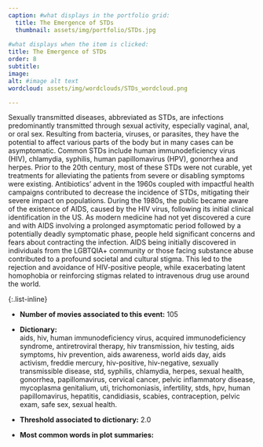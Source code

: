 ```yaml
---
caption: #what displays in the portfolio grid:
  title: The Emergence of STDs
  thumbnail: assets/img/portfolio/STDs.jpg
  
#what displays when the item is clicked:
title: The Emergence of STDs
order: 8
subtitle: 
image:
alt: #image alt text
wordcloud: assets/img/wordclouds/STDs_wordcloud.png

---
```

Sexually transmitted diseases, abbreviated as STDs, are infections predominantly transmitted through sexual activity, especially vaginal, anal, or oral sex. Resulting from bacteria, viruses, or parasites, they have the potential to affect various parts of the body but in many cases can be asymptomatic. Common STDs include human immunodeficiency virus (HIV), chlamydia, syphilis, human papillomavirus (HPV), gonorrhea and herpes. Prior to the 20th century, most of these STDs were not curable, yet treatments for alleviating the patients from severe or disabling symptoms were existing. Antibiotics’ advent in the 1960s coupled with impactful health campaigns contributed to decrease the incidence of STDs, mitigating their severe impact on populations. During the 1980s, the public became aware of the existence of AIDS, caused by the HIV virus, following its initial clinical identification in the US. As modern medicine had not yet discovered a cure and with AIDS involving a prolonged asymptomatic period followed by a potentially deadly symptomatic phase, people held significant concerns and fears about contracting the infection. AIDS being initially discovered in individuals from the LGBTQIA+ community or those facing substance abuse contributed to a profound societal and cultural stigma. This led to the rejection and avoidance of HIV-positive people, while exacerbating latent homophobia or reinforcing stigmas related to intravenous drug use around the world.

{:.list-inline} 
- **Number of movies associated to this event:** 105

- **Dictionary:**\
aids, hiv, human immunodeficiency virus, acquired immunodeficiency syndrome, antiretroviral therapy, hiv transmission, hiv testing, aids symptoms, hiv prevention, aids awareness, world aids day, aids activism, freddie mercury, hiv-positive, hiv-negative, sexually transmissible disease, std, syphilis, chlamydia, herpes, sexual health, gonorrhea, papillomavirus, cervical cancer, pelvic inflammatory disease, mycoplasma genitalium, uti, trichomoniasis, infertility, stds, hpv, human papillomavirus, hepatitis, candidiasis, scabies, contraception, pelvic exam, safe sex, sexual health.

- **Threshold associated to dictionary:** 2.0

- **Most common words in plot summaries:** 
